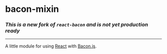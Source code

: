 # bacon-mixin

### _This is a new fork of `react-bacon` and is not yet production ready_
-------------------------------------------------------------------------


A little module for using [React](http://facebook.github.io/react) with [Bacon.js](http://baconjs.github.io/).

